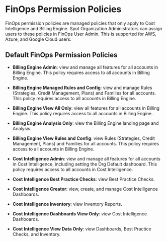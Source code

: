 <meta name="robots" content="noindex">

# FinOps Permission Policies

FinOps permission policies are managed policies that only apply to Cost Intelligence and Billing Engine. Spot Organization Administrators can assign users to these policies in FinOps User Admin. This is supported for AWS, Azure, and Google Cloud users.

## Default FinOps Permission Policies

* **Billing Engine Admin**: view and manage all features for all accounts in Billing Engine. This policy requires access to all accounts in Billing Engine.
  
* **Billing Engine Managed Rules and Config**: view and manage Rules (Strategies, Credit Management, Plans) and Families for all accounts. This policy requires access to all accounts in Billing Engine.
  
* **Billing Engine View All Only**: view all features for all accounts in Billing Engine. This policy requires access to all accounts in Billing Engine.
  
* **Billing Engine Analysis Only**: view the Billing Engine landing page and Analysis.
  
* **Billing Engine View Rules and Config**: view Rules (Strategies, Credit Management, Plans) and Families for all accounts. This policy requires access to all accounts in Billing Engine.
  
* **Cost Intelligence Admin**: view and manage all features for all accounts in Cost Intelligence, including setting the Org Default dashboard. This policy requires access to all accounts in Cost Intelligence.
  
* **Cost Intelligence Best Practice Checks**: view Best Practice Checks.
  
* **Cost Intelligence Creator**: view, create, and manage Cost Intelligence Dashboards.
  
* **Cost Intelligence Inventory**: view Inventory Reports.
  
* **Cost Intelligence Dashboards View Only**: view Cost Intelligence Dashboards.
  
* **Cost Intelligence View Data Only**: view Dashboards, Best Practice Checks, and Inventory.
